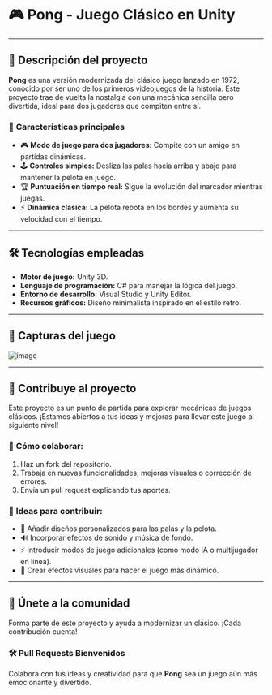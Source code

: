 # 🎮 **Pong - Juego Clásico en Unity**  

---

## 🚀 **Descripción del proyecto**  
**Pong** es una versión modernizada del clásico juego lanzado en 1972, conocido por ser uno de los primeros videojuegos de la historia. Este proyecto trae de vuelta la nostalgia con una mecánica sencilla pero divertida, ideal para dos jugadores que compiten entre sí.  

### 🌟 **Características principales**  
- 🎮 **Modo de juego para dos jugadores:** Compite con un amigo en partidas dinámicas.  
- 🕹️ **Controles simples:** Desliza las palas hacia arriba y abajo para mantener la pelota en juego.  
- 🏆 **Puntuación en tiempo real:** Sigue la evolución del marcador mientras juegas.  
- ⚡ **Dinámica clásica:** La pelota rebota en los bordes y aumenta su velocidad con el tiempo.  

---

## 🛠️ **Tecnologías empleadas**  
- **Motor de juego:** Unity 3D.  
- **Lenguaje de programación:** C# para manejar la lógica del juego.  
- **Entorno de desarrollo:** Visual Studio y Unity Editor.  
- **Recursos gráficos:** Diseño minimalista inspirado en el estilo retro.  

---

## 📸 **Capturas del juego**  

![image](https://github.com/user-attachments/assets/942064ca-b6e2-484f-8e0b-a8394aee0136)

---

## 🤝 **Contribuye al proyecto**  
Este proyecto es un punto de partida para explorar mecánicas de juegos clásicos. ¡Estamos abiertos a tus ideas y mejoras para llevar este juego al siguiente nivel!  

### 🎯 **Cómo colaborar:**  
1. Haz un fork del repositorio.  
2. Trabaja en nuevas funcionalidades, mejoras visuales o corrección de errores.  
3. Envía un pull request explicando tus aportes.  

### 📜 **Ideas para contribuir:**  
- 🎨 Añadir diseños personalizados para las palas y la pelota.  
- 🔊 Incorporar efectos de sonido y música de fondo.  
- ⚡ Introducir modos de juego adicionales (como modo IA o multijugador en línea).  
- 🚀 Crear efectos visuales para hacer el juego más dinámico.  

---

## 🎉 **Únete a la comunidad**  
Forma parte de este proyecto y ayuda a modernizar un clásico. ¡Cada contribución cuenta!  

### 🛠️ **Pull Requests Bienvenidos**  
Colabora con tus ideas y creatividad para que **Pong** sea un juego aún más emocionante y divertido.  

